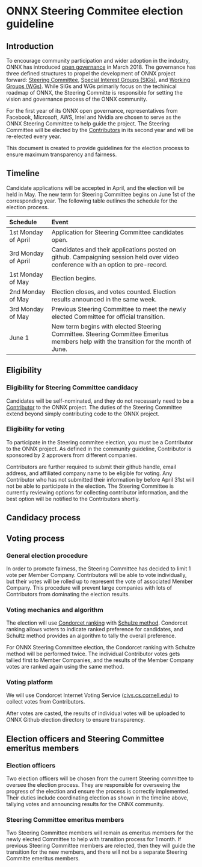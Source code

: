 <!--- SPDX-License-Identifier: Apache-2.0 -->

# ONNX Steering Commitee election guideline

## Introduction

To encourage community participation and wider adoption in the industry, ONNX has introduced [open governance](https://github.com/onnx/onnx/wiki/Expanded-ONNX-Steering-Committee-Announced!) in March 2018. The governance has three defined structures to propel the development of ONNX project forward: [Steering Committee](https://github.com/onnx/onnx/tree/master/community#steering-committee), [Special Interest Groups (SIGs)](https://github.com/onnx/onnx/tree/master/community#sig---special-interest-groups), and [Working Groups (WGs)](https://github.com/onnx/onnx/tree/master/community#wg---working-groups). While SIGs and WGs primarily focus on the techinical roadmap of ONNX, the Steering Committe is responsible for setting the vision and governance process of the ONNX community.

For the first year of its ONNX open governance, representatives from Facebook, Microsoft, AWS, Intel and Nvidia are chosen to serve as the ONNX Steering Committee to help guide the project. The Steering Committee will be elected by the [Contributors](https://github.com/onnx/onnx/tree/master/community#community-roles) in its second year and will be re-elected every year.

This document is created to provide guidelines for the election process to ensure maximum transparency and fairness.


## Timeline

Candidate applications will be accepted in April, and the election will be held in May. The new term for Steering Committee begins on June 1st of the corresponding year. The following table outlines the schedule for the election process.

| Schedule     | Event               |
|:-------------|:--------------------|
| 1st Monday of April| Application for Steering Committee candidates open. |
| 3rd Monday of April| Candidates and their applications posted on github. Campaigning session held over video conference with an option to pre-record.|
| 1st Monday of May| Election begins.     |
| 2nd Monday of May| Election closes, and votes counted. Election results announced in the same week.|
| 3rd Monday of May| Previous Steering Committee to meet the newly elected Committee for official transition.|
| June 1 | New term begins with elected Steering Committee. Steering Committee Emeritus members help with the transition for the month of June.      |


## Eligibility

### Eligibility for Steering Committee candidacy
Candidates will be self-nominated, and they do not necessarly need to be a [Contributor](https://github.com/onnx/onnx/tree/master/community#community-roles) to the ONNX project. The duties of the Steering Committee extend beyond simply contributing code to the ONNX project.


### Eligibility for voting

To participate in the Steering commitee election, you must be a Contributor to the ONNX project. As defined in the community guideline, Contributor is sponsored by 2 approvers from different companies.

Contributors are further required to submit their github handle, email address, and affiliated company name to be eligible for voting. Any Contributor who has not submitted their information by before April 31st will not be able to participate in the election. The Steering Committee is currently reviewing options for collecting contributor information, and the best option will be notified to the Contributors shortly.

## Candidacy process

## Voting process

### General election procedure
In order to promote fairness, the Steering Committee has decided to limit 1 vote per Member Company. Contributors will be able to vote individually, but their votes will be rolled up to represent the vote of associated Member Company. This procedure will prevent large companies with lots of Contributors from dominating the election results.

### Voting mechanics and algorithm

The election will use [Condorcet ranking](https://en.wikipedia.org/wiki/Condorcet_method) with [Schulze method](https://en.wikipedia.org/wiki/Schulze_method). Condorcet ranking allows voters to indicate ranked preference for candidates, and Schultz method provides an algorithm to tally the overall preference.

For ONNX Steering Committee election, the Condorcet ranking with Schulze method will be performed twice. The individual Contributor votes gets tallied first to Member Companies, and the results of the Member Company votes are ranked again using the same method.

### Voting platform
We will use Condorcet Internet Voting Service ([civs.cs.cornell.edu](https://civs.cs.cornell.edu/)) to collect votes from Contributors.

After votes are casted, the results of individual votes will be uploaded to ONNX Github election directory to ensure transparency.

## Election officers and Steering Committee emeritus members

### Election officers
Two election officers will be chosen from the current Steering committee to oversee the election process. They are responsible for overseeing the progress of the election and ensure the process is correctly implemented. Their duties include coordinating election as shown in the timeline above, tallying votes and announcing results for the ONNX community.

### Steering Committee emeritus members
Two Steering Committee members will remain as emeritus members for the newly elected Committee to help with transition process for 1 month. If previous Steering Committee members are relected, then they will guide the transition for the new members, and there will not be a separate Steering Committe emeritus members.



